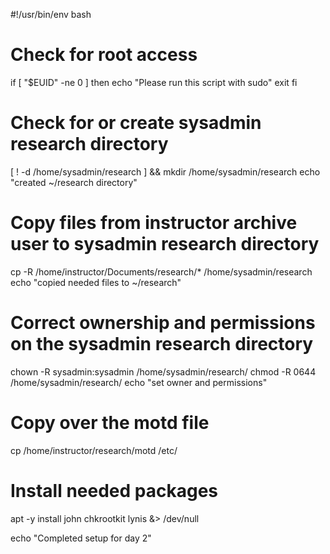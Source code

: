 #!/usr/bin/env bash

# Check for root access
if [ "$EUID" -ne 0 ]
then
    echo "Please run this script with sudo"
    exit
fi

# Check for or create sysadmin research directory
[ ! -d /home/sysadmin/research ] && mkdir /home/sysadmin/research
echo "created ~/research directory"

# Copy files from instructor archive user to sysadmin research directory
cp -R /home/instructor/Documents/research/* /home/sysadmin/research
echo "copied needed files to ~/research"

# Correct ownership and permissions on the sysadmin research directory
chown -R sysadmin:sysadmin /home/sysadmin/research/
chmod -R 0644 /home/sysadmin/research/
echo "set owner and permissions"

# Copy over the motd file
cp /home/instructor/research/motd /etc/

# Install needed packages 
apt -y install john chkrootkit lynis &> /dev/null

echo "Completed setup for day 2"
